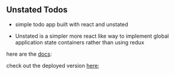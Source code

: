 ## Unstated Todos

- simple todo app built with react and unstated

- Unstated is a simpler more react like way to implement global application state containers rather than using redux

here are the [docs](https://github.com/jamiebuilds/unstated):

check out the deployed version [here](https://pfinazzo.github.io/unstated-todos/);